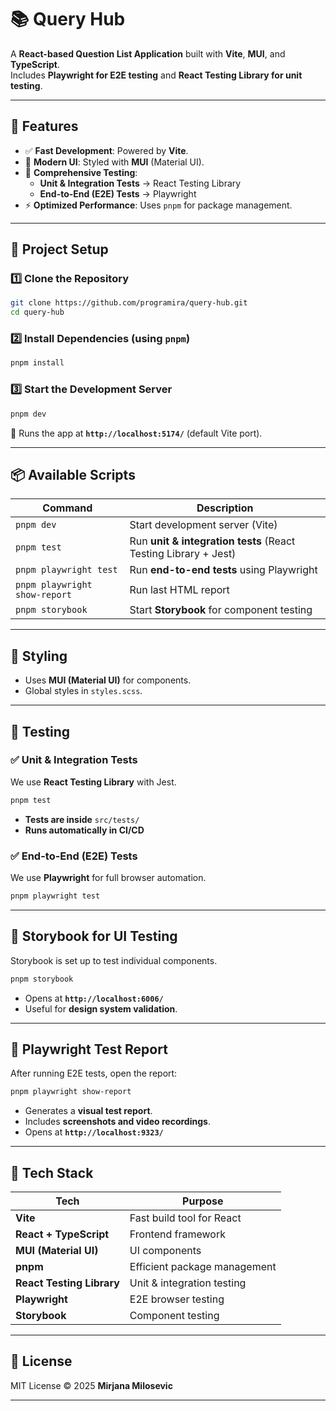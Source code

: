 # 📚 Query Hub

A **React-based Question List Application** built with **Vite**, **MUI**, and **TypeScript**.  
Includes **Playwright for E2E testing** and **React Testing Library for unit testing**.

---

## 🚀 Features
- ✅ **Fast Development**: Powered by **Vite**.
- 🎨 **Modern UI**: Styled with **MUI** (Material UI).
- 🧪 **Comprehensive Testing**:
  - **Unit & Integration Tests** → React Testing Library
  - **End-to-End (E2E) Tests** → Playwright
- ⚡ **Optimized Performance**: Uses `pnpm` for package management.

---

## 📂 Project Setup

### 1️⃣ **Clone the Repository**
```sh
git clone https://github.com/programira/query-hub.git
cd query-hub
```

### 2️⃣ **Install Dependencies** (using `pnpm`)
```sh
pnpm install
```

### 3️⃣ **Start the Development Server**
```sh
pnpm dev
```
🔹 Runs the app at **`http://localhost:5174/`** (default Vite port).  

---

## 📦 **Available Scripts**
| Command | Description |
|---------|-------------|
| `pnpm dev` | Start development server (Vite) |
| `pnpm test` | Run **unit & integration tests** (React Testing Library + Jest) |
| `pnpm playwright test` | Run **end-to-end tests** using Playwright |
| `pnpm playwright show-report` | Run last HTML report |
| `pnpm storybook` | Start **Storybook** for component testing |

---

## 🎨 **Styling**
- Uses **MUI (Material UI)** for components.
- Global styles in `styles.scss`.

---

## 🧪 **Testing**
### ✅ **Unit & Integration Tests**
We use **React Testing Library** with Jest.
```sh
pnpm test
```
- **Tests are inside** `src/tests/`
- **Runs automatically in CI/CD**

### ✅ **End-to-End (E2E) Tests**
We use **Playwright** for full browser automation.
```sh
pnpm playwright test
```

---

## 📘 **Storybook for UI Testing**
Storybook is set up to test individual components.
```sh
pnpm storybook
```
- Opens at **`http://localhost:6006/`**
- Useful for **design system validation**.

---

## 📜 **Playwright Test Report**
After running E2E tests, open the report:
```sh
pnpm playwright show-report
```
- Generates a **visual test report**.
- Includes **screenshots and video recordings**.
- Opens at **`http://localhost:9323/`**

---

## 🔧 **Tech Stack**
| Tech | Purpose |
|------|---------|
| **Vite** | Fast build tool for React |
| **React + TypeScript** | Frontend framework |
| **MUI (Material UI)** | UI components |
| **pnpm** | Efficient package management |
| **React Testing Library** | Unit & integration testing |
| **Playwright** | E2E browser testing |
| **Storybook** | Component testing |

---

## 📄 **License**
MIT License © 2025 **Mirjana Milosevic**

---
